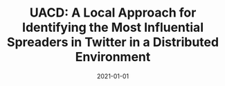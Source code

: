 ---
title: "UACD: A Local Approach for Identifying the Most Influential Spreaders in Twitter in a Distributed Environment"
collection: publications
permalink: /publication/2021-uacd
date: 2021-01-01
venue: 'Submitted for review at Social Network Analysis and Mining (SNAM) in April, 2021'
paperurl: '/files/pdf/research/uacd.pdf'
link: 
code: 
github: 
citation: 'TM Tariq Adnan, Md. Saiful Islam, Md. Tarikul Islam Papon, Sourav Kumar Nath, Muhammad Abdullah Adnan. “UACD: A Local Approach for Identifying the Most Influential Spreaders in Twitter in a Distributed Environment”. Submitted for review at Social Network Analysis and Mining (SNAM) in April, 2021.'
---